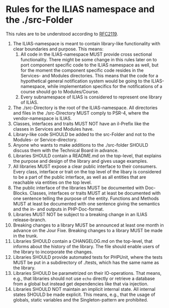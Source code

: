# Rules for the ILIAS namespace and the ./src-Folder
 
This rules are to be understood according to [RFC2119](https://www.ietf.org/rfc/rfc2119.txt).
 
1. The ILIAS-namespace is meant to contain library-like functionality with clear
   boundaries and purpose. This means:
    1. All code in the ILIAS-namespace MUST provide cross sectional functionality.
       There might be some change in this rules later on to port component specific
       code to the ILIAS namespace as well, but for the moment the component
       specific code resides in the Services- and Modules directories. This means
       that the code for a hypothetical general notification system would be going
       to the ILIAS-namespace, while implementation specifics for the notifications
       of a course should go to Modules/Course.
    2. Every subnamespace of ILIAS is considered to represent one library of ILIAS.
2. The ./src-Directory is the root of the ILIAS-namespace. All directories and
   files in the ./src-Directory MUST comply to PSR-4, where the vendor-namespace
   is ILIAS.
3. Classes, interfaces and traits MUST NOT have an il-Prefix like the classes in
   Services and Modules have.
4. Library-like code SHOULD be added to the src-Folder and not to the Modules- or
   Service-directory.
5. Anyone who wants to make additions to the ./src-folder SHOULD discuss them with
   the Technical Board in advance.
6. Libraries SHOULD contain a README.md on the top-level, that explains the purpose
   and design of the library and gives usage examples.
7. All libraries MUST expose a clear public interface to their consumers. Every
   class, interface or trait on the top level of the libary is considered to be a
   part of the public interface, as well as all entities that are reachable via
   entities on the top level.
8. The public interface of the libraries MUST be documented with Doc-Blocks.
   Classes, interfaces or traits MUST at least be documented with one sentence
   telling the purpose of the entity. Functions and Methods MUST at least be 
   documented with one sentence giving the semantics and the in- and outputs in
   PHP-Doc-format.
9. Libraries MUST NOT be subject to a breaking change in an ILIAS release-branch.
10. Breaking changes to a library MUST be announced at least one month in advance
   on the Jour Fixe. Breaking changes to a library MUST be made in the trunk.
11. Libraries SHOULD contain a CHANGELOG.md on the top-level, that informs about
   the history of the library. The file should enable users of the library to
   incorporate the changes.
12. Libraries SHOULD provide automated tests for PHPUnit, where the tests MUST be
   put in a subdirectory of ./tests, which has the same name as the library.
13. Libraries SHOULD be parametrized on their IO-operations. That means, e.g., that
  libraries should not use `echo` directly or retrieve a database from a global but
  instead get dependencies like that via injection.
14. Libraries SHOULD NOT maintain an implicit internal state. All internal states
   SHOULD be made explicit. This means, e.g., that the usage of globals, static
   variables and the Singleton-pattern are prohibited.
 
